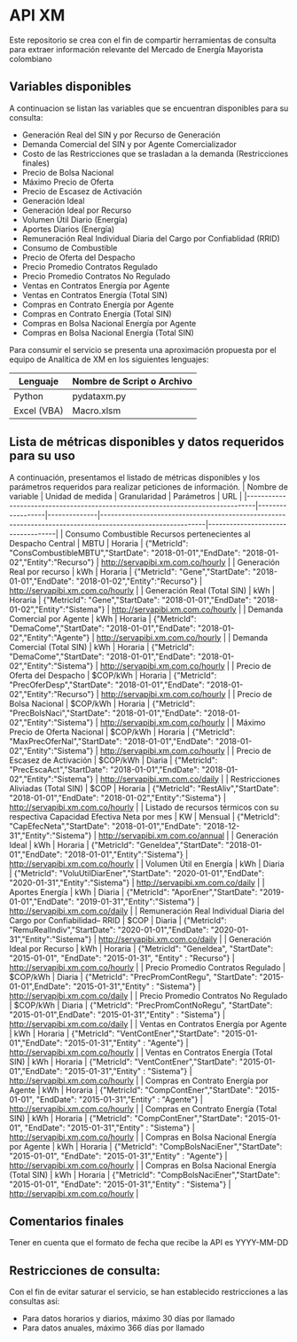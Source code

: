 # API XM
Este repositorio se crea con el fin de compartir herramientas de consulta para extraer información relevante del Mercado de Energía Mayorista colombiano

## Variables disponibles

A continuacion se listan las variables que se encuentran disponibles para su consulta:

* Generación Real del SIN y por Recurso de Generación
* Demanda Comercial del SIN y por Agente Comercializador
* Costo de las Restricciones que se trasladan a la demanda (Restricciones finales)
* Precio de Bolsa Nacional
* Máximo Precio de Oferta
* Precio de Escasez de Activación
* Generación Ideal
* Generación Ideal por Recurso
* Volumen Útil Diario (Energía)
* Aportes Diarios (Energía)
* Remuneración Real Individual Diaria del Cargo por Confiablidad (RRID)
* Consumo de Combustible
* Precio de Oferta del Despacho
*  Precio Promedio Contratos Regulado
* Precio Promedio Contratos No Regulado
* Ventas en Contratos Energía por Agente
* Ventas en Contratos Energía (Total SIN)
* Compras en Contrato Energía por Agente
* Compras en Contrato Energía (Total SIN)
* Compras en Bolsa Nacional Energía por Agente
* Compras en Bolsa Nacional Energía (Total SIN)



Para consumir el servicio se presenta una aproximación propuesta por el equipo de Analítica de XM en los siguientes lenguajes:

|Lenguaje|Nombre de Script o Archivo|
|--------|--------------------------|
|Python| pydataxm.py|
|Excel (VBA) | Macro.xlsm|

## Lista de métricas disponibles y datos requeridos para su uso
A continuación, presentamos el listado de métricas disponibles y los parámetros requeridos para realizar peticiones de información.
| Nombre de variable                                                             | Unidad de medida | Granularidad | Parámetros                                                                                                | URL                               |
|--------------------------------------------------------------------------------|------------------|--------------|-----------------------------------------------------------------------------------------------------------|-----------------------------------|
| Consumo Combustible Recursos pertenecientes al Despacho Central                | MBTU             | Horaria      | {"MetricId": "ConsCombustibleMBTU","StartDate": "2018-01-01","EndDate": "2018-01-02","Entity":"Recurso"}  | http://servapibi.xm.com.co/hourly |
| Generación Real por recurso                                                    | kWh              | Horaria      | {"MetricId": "Gene","StartDate": "2018-01-01","EndDate": "2018-01-02","Entity":"Recurso"}                 | http://servapibi.xm.com.co/hourly |
| Generación Real (Total SIN)                                                    | kWh              | Horaria      | {"MetricId": "Gene","StartDate": "2018-01-01","EndDate": "2018-01-02","Entity":"Sistema"}                 | http://servapibi.xm.com.co/hourly |
| Demanda Comercial por Agente                                                   | kWh              | Horaria      | {"MetricId": "DemaCome","StartDate": "2018-01-01","EndDate": "2018-01-02","Entity":"Agente"}              | http://servapibi.xm.com.co/hourly |
| Demanda Comercial (Total SIN)                                                  | kWh              | Horaria      | {"MetricId": "DemaCome","StartDate": "2018-01-01","EndDate": "2018-01-02","Entity":"Sistema"}             | http://servapibi.xm.com.co/hourly |
| Precio de Oferta del Despacho                                                  | $COP/kWh         | Horaria      | {"MetricId": "PrecOferDesp","StartDate": "2018-01-01","EndDate": "2018-01-02","Entity":"Recurso"}         | http://servapibi.xm.com.co/hourly |
| Precio de Bolsa Nacional                                                       | $COP/kWh         | Horaria      | {"MetricId": "PrecBolsNaci","StartDate": "2018-01-01","EndDate": "2018-01-02","Entity":"Sistema"}         | http://servapibi.xm.com.co/hourly |
| Máximo Precio de Oferta Nacional                                               | $COP/kWh         | Horaria      | {"MetricId": "MaxPrecOferNal","StartDate": "2018-01-01","EndDate": "2018-01-02","Entity":"Sistema"}       | http://servapibi.xm.com.co/hourly |
| Precio de Escasez de Activación                                                | $COP/kWh         | Diaria       | {"MetricId": "PrecEscaAct","StartDate": "2018-01-01","EndDate": "2018-01-02","Entity":"Sistema"}          | http://servapibi.xm.com.co/daily  |
| Restricciones Aliviadas (Total SIN)                                            | $COP             | Horaria      | {"MetricId": "RestAliv","StartDate": "2018-01-01","EndDate": "2018-01-02","Entity":"Sistema"}             | http://servapibi.xm.com.co/hourly |
| Listado de recursos térmicos con su respectiva Capacidad Efectiva Neta por mes | KW               | Mensual      | {"MetricId": "CapEfecNeta","StartDate": "2018-01-01","EndDate": "2018-12-31","Entity":"Sistema"}          | http://servapibi.xm.com.co/annual |
| Generación Ideal                                                               | kWh              | Horaria      | {"MetricId": "GeneIdea","StartDate": "2018-01-01","EndDate": "2018-01-01","Entity":"Sistema"}             | http://servapibi.xm.com.co/hourly |
| Volumen Útil en Energía                                                        | kWh              | Diaria       | {"MetricId": "VoluUtilDiarEner","StartDate": "2020-01-01","EndDate": "2020-01-31","Entity":"Sistema"}     | http://servapibi.xm.com.co/daily  |
| Aportes Energía                                                                | kWh              | Diaria       | {"MetricId": "AporEner","StartDate": "2019-01-01","EndDate": "2019-01-31","Entity":"Sistema"}             | http://servapibi.xm.com.co/daily  |
| Remuneración Real Individual Diaria del Cargo por Confiabilidad– RRID          | $COP             | Diaria       | {"MetricId": "RemuRealIndiv","StartDate": "2020-01-01","EndDate": "2020-01-31","Entity":"Sistema"}        | http://servapibi.xm.com.co/daily  |
| Generación Ideal por Recurso                                                   | kWh              | Horaria      | {"MetricId": "GeneIdea", "StartDate": "2015-01-01", "EndDate": "2015-01-31", "Entity" : "Recurso"}        | http://servapibi.xm.com.co/hourly |
| Precio Promedio Contratos Regulado                                             | $COP/kWh         | Diaria       | {"MetricId": "PrecPromContRegu", "StartDate": "2015-01-01",EndDate": "2015-01-31","Entity" : "Sistema"}   | http://servapibi.xm.com.co/daily  |
| Precio Promedio Contratos No Regulado                                          | $COP/kWh         | Diaria       | {"MetricId": "PrecPromContNoRegu", "StartDate": "2015-01-01",EndDate": "2015-01-31","Entity" : "Sistema"} | http://servapibi.xm.com.co/daily  |
| Ventas en Contratos Energía por Agente                                         | kWh              | Horaria      | {"MetricId": "VentContEner","StartDate": "2015-01-01","EndDate": "2015-01-31","Entity" : "Agente"}        | http://servapibi.xm.com.co/hourly |
| Ventas en Contratos Energía (Total SIN)                                        | kWh              | Horaria      | {"MetricId": "VentContEner","StartDate": "2015-01-01","EndDate": "2015-01-31","Entity" : "Sistema"}       | http://servapibi.xm.com.co/hourly |
| Compras en Contrato Energía por Agente                                         | kWh              | Horaria      | {"MetricId": "CompContEner","StartDate": "2015-01-01", "EndDate": "2015-01-31","Entity" : "Agente"}       | http://servapibi.xm.com.co/hourly |
| Compras en Contrato Energía (Total SIN)                                        | kWh              | Horaria      | {"MetricId": "CompContEner","StartDate": "2015-01-01", "EndDate": "2015-01-31","Entity" : "Sistema"}      | http://servapibi.xm.com.co/hourly |
| Compras en Bolsa Nacional Energía por Agente                                   | kWh              | Horaria      | {"MetricId": "CompBolsNaciEner","StartDate": "2015-01-01", "EndDate": "2015-01-31","Entity" : "Agente"}   | http://servapibi.xm.com.co/hourly |
| Compras en Bolsa Nacional Energía (Total SIN)                                  | kWh              | Horaria      | {"MetricId": "CompBolsNaciEner","StartDate": "2015-01-01", "EndDate": "2015-01-31","Entity" : "Sistema"}  | http://servapibi.xm.com.co/hourly |
## Comentarios finales
Tener en cuenta que el formato de fecha que recibe la API es YYYY-MM-DD
 
## Restricciones de consulta:
Con el fin de evitar saturar el servicio, se han establecido restricciones a las consultas así:
* Para datos horarios y diarios, máximo 30 días por llamado
* Para datos anuales, máximo 366 días por llamado

